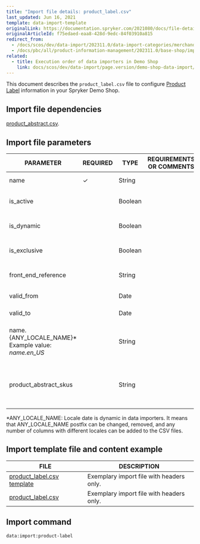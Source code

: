 ```yaml
---
title: "Import file details: product_label.csv"
last_updated: Jun 16, 2021
template: data-import-template
originalLink: https://documentation.spryker.com/2021080/docs/file-details-product-labelcsv
originalArticleId: f75edaed-eaa8-428d-9edc-84f03910a815
redirect_from:
  - /docs/scos/dev/data-import/202311.0/data-import-categories/merchandising-setup/product-merchandising/file-details-product-label.csv.html
  - /docs/pbc/all/product-information-management/202311.0/base-shop/import-and-export-data/file-details-product-label.csv.html
related:
  - title: Execution order of data importers in Demo Shop
    link: docs/scos/dev/data-import/page.version/demo-shop-data-import/execution-order-of-data-importers-in-demo-shop.html
---
```


This document describes the `product_label.csv` file to configure [Product Label](/docs/pbc/all/product-information-management/{{page.version}}/base-shop/feature-overviews/product-labels-feature-overview.html) information in your Spryker Demo Shop.

## Import file dependencies

[product_abstract.csv](/docs/pbc/all/product-information-management/{{page.version}}/base-shop/import-and-export-data/products-data-import/import-file-details-product-abstract.csv.html).

## Import file parameters

| PARAMETER | REQUIRED | TYPE | REQUIREMENTS OR COMMENTS | DESCRIPTION |
| --- | --- | --- | --- | --- |
| name | &check; | String |  | Name of the label. |
| is_active |  | Boolean |  | Indicates if the label is active. |
| is_dynamic |  | Boolean |  | Indicates if the label is dynamic. |
| is_exclusive |  | Boolean |  | Indicates if the label is exclusive. |
| front_end_reference |  | String |  | Front end reference of the label. |
| valid_from |  | Date |  |	Label valid from this date. |
| valid_to |  | Date |  | Label valid to this date. |
| name.{ANY_LOCALE_NAME}*<br>Example value: *name.en_US* |  | String |  | Name of the label, in the available locale (US for our example). |
| product_abstract_skus |  | String |  | List of comma-separated product abstract SKUs.  |

*ANY_LOCALE_NAME: Locale date is dynamic in data importers. It means that ANY_LOCALE_NAME postfix can be changed, removed, and any number of columns with different locales can be added to the CSV files.

## Import template file and content example

| FILE | DESCRIPTION |
| --- | --- |
| [product_label.csv template](https://spryker.s3.eu-central-1.amazonaws.com/docs/Developer+Guide/Back-End/Data+Manipulation/Data+Ingestion/Data+Import/Data+Import+Categories/Merchandising+Setup/Product+Merchandising/Template+product_label.csv) | Exemplary import file with headers only. |
| [product_label.csv](https://spryker.s3.eu-central-1.amazonaws.com/docs/Developer+Guide/Back-End/Data+Manipulation/Data+Ingestion/Data+Import/Data+Import+Categories/Merchandising+Setup/Product+Merchandising/product_label.csv) | Exemplary import file with headers only. |

## Import command

```bash
data:import:product-label
```
